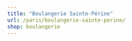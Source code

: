 ```yaml
---
title: "Boulangerie Sainte-Périne"
url: /paris/boulangerie-sainte-perine/
shop: boulangerie
---
```

